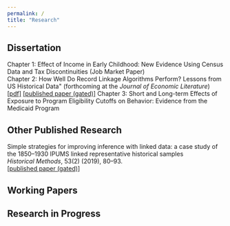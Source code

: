 ```yaml
---
permalink: /
title: "Research"
---
```


## Dissertation ##
Chapter 1: Effect of Income in Early Childhood: New Evidence Using Census Data and Tax Discontinuities (Job Market Paper)  
Chapter 2: How Well Do Record Linkage Algorithms Perform? Lessons from US Historical Data" (forthcoming at the *Journal of Economic Literature*)  
[[pdf]](https://www.nber.org/papers/w24019)  [[published paper (gated)]](https://www.aeaweb.org/articles?id=10.1257/jel.20191526&&from=f)
Chapter 3: Short and Long-term Effects of Exposure to Program Eligibility Cutoffs on Behavior: Evidence from the Medicaid Program

## Other Published Research ##
Simple strategies for improving inference with linked data: a case study of the 1850–1930 IPUMS linked representative historical samples  
*Historical Methods*, 53(2) (2019), 80–93.   
[[published paper (gated)]](https://www.tandfonline.com/doi/abs/10.1080/01615440.2019.1630343)

## Working Papers ##


## Research in Progress ##
